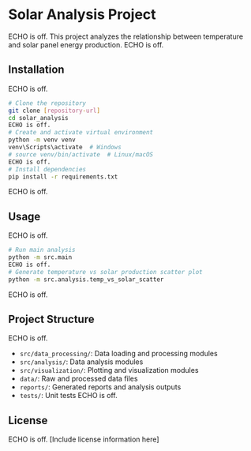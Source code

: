 # Solar Analysis Project
ECHO is off.
This project analyzes the relationship between temperature and solar panel energy production.
ECHO is off.
## Installation
ECHO is off.
```bash
# Clone the repository
git clone [repository-url]
cd solar_analysis
ECHO is off.
# Create and activate virtual environment
python -m venv venv
venv\Scripts\activate  # Windows
# source venv/bin/activate  # Linux/macOS
ECHO is off.
# Install dependencies
pip install -r requirements.txt
```
ECHO is off.
## Usage
ECHO is off.
```bash
# Run main analysis
python -m src.main
ECHO is off.
# Generate temperature vs solar production scatter plot
python -m src.analysis.temp_vs_solar_scatter
```
ECHO is off.
## Project Structure
ECHO is off.
- `src/data_processing/`: Data loading and processing modules
- `src/analysis/`: Data analysis modules
- `src/visualization/`: Plotting and visualization modules
- `data/`: Raw and processed data files
- `reports/`: Generated reports and analysis outputs
- `tests/`: Unit tests
ECHO is off.
## License
ECHO is off.
[Include license information here]
